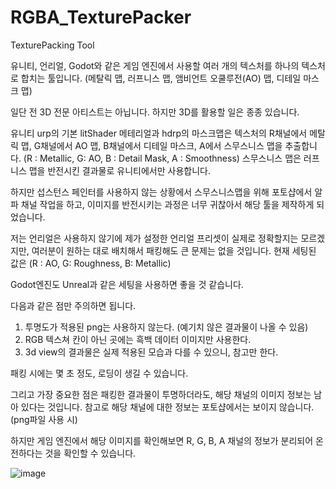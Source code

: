 # RGBA_TexturePacker
TexturePacking Tool


유니티, 언리얼, Godot와 같은 게임 엔진에서 사용할 여러 개의 텍스처를 하나의 텍스처로 합치는 툴입니다.
(메탈릭 맵, 러프니스 맵, 앰비언트 오쿨루전(AO) 맵, 디테일 마스크 맵)

일단 전 3D 전문 아티스트는 아닙니다. 하지만 3D를 활용할 일은 종종 있습니다.

유니티 urp의 기본 litShader 메테리얼과 hdrp의 마스크맵은
텍스처의 R채널에서 메탈릭 맵, G채널에서 AO 맵, B채널에서 디테일 마스크, A에서 스무스니스 맵을 추출합니다.
(R : Metallic, G: AO, B : Detail Mask, A : Smoothness)
스무스니스 맵은 러프니스 맵을 반전시킨 결과물로 유니티에서만 사용합니다.

하지만 섭스턴스 페인터를 사용하지 않는 상황에서 스무스니스맵을 위해 포토샵에서 알파 채널 작업을 하고, 이미지를 반전시키는 과정은 너무 귀찮아서
해당 툴을 제작하게 되었습니다.

저는 언리얼은 사용하지 않기에 제가 설정한 언리얼 프리셋이 실제로 정확할지는 모르겠지만, 여러분이 원하는 대로 배치해서 패킹해도 큰 문제는 없을 것입니다.
현재 세팅된 값은 (R : AO, G: Roughness, B: Metallic)

Godot엔진도 Unreal과 같은 세팅을 사용하면 좋을 것 같습니다.


다음과 같은 점만 주의하면 됩니다.
1. 투명도가 적용된 png는 사용하지 않는다. (예기치 않은 결과물이 나올 수 있음)
2. RGB 텍스쳐 칸이 아닌 곳에는 흑백 데이터 이미지만 사용한다.
3. 3d view의 결과물은 실제 적용된 모습과 다를 수 있으니, 참고만 한다.

패킹 시에는 몇 초 정도, 로딩이 생길 수 있습니다.

그리고 가장 중요한 점은 패킹한 결과물이 투명하더라도, 해당 채널의 이미지 정보는 남아 있다는 것입니다.
참고로 해당 채널에 대한 정보는 포토샵에서는 보이지 않습니다.(png파일 사용 시)

하지만 게임 엔진에서 해당 이미지를 확인해보면 R, G, B, A 채널의 정보가 분리되어 온전하다는 것을 확인할 수 있습니다.

![image](https://github.com/user-attachments/assets/79543b65-fd58-41a7-b784-fba0a6acf71b)


